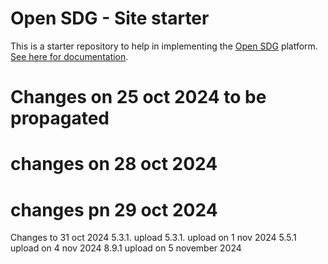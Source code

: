 # Open SDG - Site starter

This is a starter repository to help in implementing the [Open SDG](https://github.com/open-sdg/open-sdg) platform. [See here for documentation](https://open-sdg.readthedocs.io).

# Changes on 25 oct 2024 to be propagated
# changes on 28 oct 2024
# changes pn 29 oct 2024

Changes to 31 oct 2024
5.3.1. upload
5.3.1. upload on 1 nov 2024
5.5.1 upload on 4 nov 2024
8.9.1 upload on 5 november 2024




